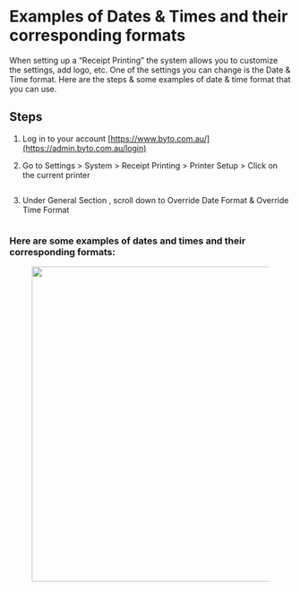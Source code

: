 # Examples of Dates & Times and their corresponding formats

When setting up a “Receipt Printing” the system allows you to customize the settings, add logo, etc. One of the settings you can change is the Date & Time format. Here are the steps & some examples of date & time format that you can use.



## Steps

1. Log in to your account [https://www.byto.com.au/](https://admin.byto.com.au/login)
2.  Go to Settings > System > Receipt Printing > Printer Setup > Click on the current printer

    <figure><img src="../.gitbook/assets/Screen Shot 2023-10-13 at 12.27.51 PM.png" alt=""><figcaption></figcaption></figure>
3.  Under General Section , scroll down to Override Date Format & Override Time Format

    <figure><img src="../.gitbook/assets/Screen Shot 2023-10-13 at 6.49.38 AM (2).png" alt=""><figcaption></figcaption></figure>

### Here are some examples of dates and times and their corresponding formats:

<figure><img src="../.gitbook/assets/Screen Shot 2023-10-13 at 8.27.55 AM.png" alt="" width="563"><figcaption></figcaption></figure>

<figure><img src="../.gitbook/assets/Screen Shot 2023-10-11 at 8.43.04 AM.png" alt=""><figcaption></figcaption></figure>

<figure><img src="../.gitbook/assets/Screen Shot 2023-10-11 at 8.46.51 AM.png" alt=""><figcaption></figcaption></figure>
